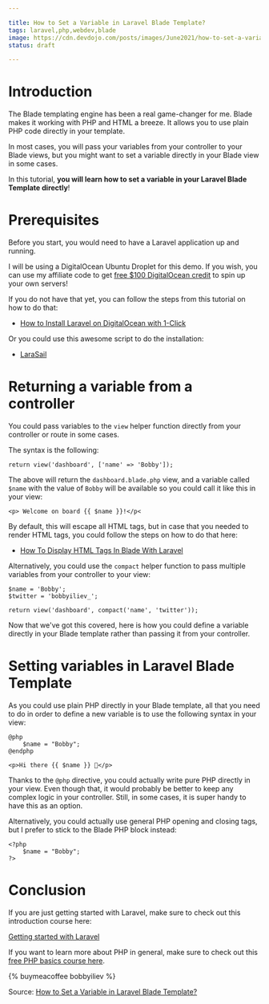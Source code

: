 ```yaml
---

title: How to Set a Variable in Laravel Blade Template?
tags: laravel,php,webdev,blade
image: https://cdn.devdojo.com/posts/images/June2021/how-to-set-a-variable-in-laravel-blade-template1.jpg
status: draft

---
```


# Introduction

The Blade templating engine has been a real game-changer for me. Blade makes it working with PHP and HTML a breeze. It allows you to use plain PHP code directly in your template.

In most cases, you will pass your variables from your controller to your Blade views, but you might want to set a variable directly in your Blade view in some cases.

In this tutorial, **you will learn how to set a variable in your Laravel Blade Template directly**!

# Prerequisites

Before you start, you would need to have a Laravel application up and running.

I will be using a DigitalOcean Ubuntu Droplet for this demo. If you wish, you can use my affiliate code to get [free $100 DigitalOcean credit](https://m.do.co/c/2a9bba940f39) to spin up your own servers!

If you do not have that yet, you can follow the steps from this tutorial on how to do that:

* [How to Install Laravel on DigitalOcean with 1-Click](https://devdojo.com/bobbyiliev/how-to-install-laravel-on-digitalocean-with-1-click)

Or you could use this awesome script to do the installation:

* [LaraSail](https://devdojo.com/episode/laravel-on-digital-ocean-with-larasail)

# Returning a variable from a controller

You could pass variables to the `view` helper function directly from your controller or route in some cases.

The syntax is the following:

```
return view('dashboard', ['name' => 'Bobby']);
```

The above will return the `dashboard.blade.php` view, and a variable called `$name` with the value of `Bobby` will be available so you could call it like this in your view:

```
<p> Welcome on board {{ $name }}!</p<
```

By default, this will escape all HTML tags, but in case that you needed to render HTML tags, you could follow the steps on how to do that here:

* [How To Display HTML Tags In Blade With Laravel](https://devdojo.com/bobbyiliev/how-to-display-html-tags-in-blade-with-laravel-8)

Alternatively, you could use the `compact` helper function to pass multiple variables from your controller to your view:

```
$name = 'Bobby';
$twitter = 'bobbyiliev_';

return view('dashboard', compact('name', 'twitter'));
```

Now that we've got this covered, here is how you could define a variable directly in your Blade template rather than passing it from your controller.

# Setting variables in Laravel Blade Template

As you could use plain PHP directly in your Blade template, all that you need to do in order to define a new variable is to use the following syntax in your view:

```
@php
    $name = "Bobby";
@endphp

<p>Hi there {{ $name }} 👋</p>
```

Thanks to the `@php` directive, you could actually write pure PHP directly in your view. Even though that, it would probably be better to keep any complex logic in your controller. Still, in some cases, it is super handy to have this as an option.

Alternatively, you could actually use general PHP opening and closing tags, but I prefer to stick to the Blade PHP block instead:

```
<?php 
    $name = "Bobby"; 
?>
```

# Conclusion

If you are just getting started with Laravel, make sure to check out this introduction course here:

[Getting started with Laravel](https://devdojo.com/course/laravel-7-basics)

If you want to learn more about PHP in general, make sure to check out this [free PHP basics course here](https://devdojo.com/course/php-basics).

{% buymeacoffee bobbyiliev %}

Source: [How to Set a Variable in Laravel Blade Template?](https://devdojo.com/bobbyiliev/how-to-set-a-variable-in-laravel-blade-template)